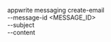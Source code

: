 appwrite messaging create-email \
    --message-id <MESSAGE_ID> \
    --subject <SUBJECT> \
    --content <CONTENT>
